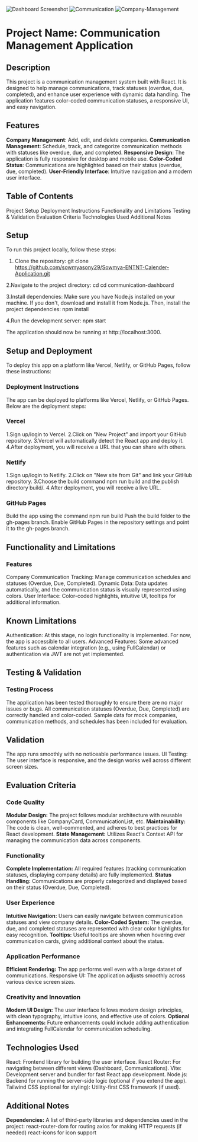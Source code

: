 ![Dashboard Screenshot](https://github.com/sowmyasony29/Sowmya-ENTNT-Calender-Application/blob/main/Assessment-1.png)
![Communication](https://github.com/sowmyasony29/Sowmya-ENTNT-Calender-Application/blob/main/Assessment-2.png)
![Company-Management](https://github.com/sowmyasony29/Sowmya-ENTNT-Calender-Application/blob/main/Assessment-Company-3.png)


# Project Name: Communication Management Application
## Description

This project is a communication management system built with React. It is designed to help manage communications, track statuses (overdue, due, completed), and enhance user experience with dynamic data handling. The application features color-coded communication statuses, a responsive UI, and easy navigation.

## Features
**Company Management**: Add, edit, and delete companies.
**Communication Management**: Schedule, track, and categorize communication methods with statuses like overdue, due, and completed.
**Responsive Design**: The application is fully responsive for desktop and mobile use.
**Color-Coded Status**: Communications are highlighted based on their status (overdue, due, completed).
**User-Friendly Interface**: Intuitive navigation and a modern user interface.


## Table of Contents
Project Setup
Deployment Instructions
Functionality and Limitations
Testing & Validation
Evaluation Criteria
Technologies Used
Additional Notes


## Setup
To run this project locally, follow these steps:

1. Clone the repository:
   git clone https://github.com/sowmyasony29/Sowmya-ENTNT-Calender-Application.git

2.Navigate to the project directory:
   cd cd communication-dashboard

3.Install dependencies:
  Make sure you have Node.js installed on your machine. If you don't, download and install it 
  from Node.js.
  Then, install the project dependencies:
     npm install

4.Run the development server:
  npm start

The application should now be running at http://localhost:3000.

## Setup and Deployment
To deploy this app on a platform like Vercel, Netlify, or GitHub Pages, follow these instructions:

### Deployment Instructions
The app can be deployed to platforms like Vercel, Netlify, or GitHub Pages. Below are the deployment steps:
### Vercel
1.Sign up/login to Vercel.
2.Click on "New Project" and import your GitHub repository.
3.Vercel will automatically detect the React app and deploy it.
4.After deployment, you will receive a URL that you can share with others.
### Netlify
1.Sign up/login to Netlify.
2.Click on "New site from Git" and link your GitHub repository.
3.Choose the build command npm run build and the publish directory build/.
4.After deployment, you will receive a live URL.

### GitHub Pages
Build the app using the command
   npm run build
Push the build folder to the gh-pages branch.
Enable GitHub Pages in the repository settings and point it to the gh-pages branch.
## Functionality and Limitations
### Features
Company Communication Tracking: Manage communication schedules and statuses (Overdue, Due, Completed).
Dynamic Data: Data updates automatically, and the communication status is visually represented using colors.
User Interface: Color-coded highlights, intuitive UI, tooltips for additional information.

## Known Limitations
Authentication: At this stage, no login functionality is implemented. For now, the app is accessible to all users.
Advanced Features: Some advanced features such as calendar integration (e.g., using FullCalendar) or authentication via JWT are not yet implemented.

## Testing & Validation
### Testing Process
The application has been tested thoroughly to ensure there are no major issues or bugs.
All communication statuses (Overdue, Due, Completed) are correctly handled and color-coded.
Sample data for mock companies, communication methods, and schedules has been included for evaluation.
## Validation
The app runs smoothly with no noticeable performance issues.
UI Testing: The user interface is responsive, and the design works well across different screen sizes.

## Evaluation Criteria
### Code Quality
**Modular Design:** The project follows modular architecture with reusable components like CompanyCard, CommunicationList, etc.
**Maintainability:** The code is clean, well-commented, and adheres to best practices for React development.
**State Management:** Utilizes React's Context API for managing the communication data across components.
### Functionality
**Complete Implementation:** All required features (tracking communication statuses, displaying company details) are fully implemented.
**Status Handling:** Communications are properly categorized and displayed based on their status (Overdue, Due, Completed).
### User Experience
**Intuitive Navigation:** Users can easily navigate between communication statuses and view company details.
**Color-Coded System:** The overdue, due, and completed statuses are represented with clear color highlights for easy recognition.
**Tooltips:** Useful tooltips are shown when hovering over communication cards, giving additional context about the status.
### Application Performance
**Efficient Rendering:** The app performs well even with a large dataset of communications.
Responsive UI: The application adjusts smoothly across various device screen sizes.
### Creativity and Innovation
**Modern UI Design:** The user interface follows modern design principles, with clean typography, intuitive icons, and effective use of colors.
**Optional Enhancements:** Future enhancements could include adding authentication and integrating FullCalendar for communication scheduling.

## Technologies Used
React: Frontend library for building the user interface.
React Router: For navigating between different views (Dashboard, Communications).
Vite: Development server and bundler for fast React app development.
Node.js: Backend for running the server-side logic (optional if you extend the app).
Tailwind CSS (optional for styling): Utility-first CSS framework (if used).

## Additional Notes
**Dependencies:** A list of third-party libraries and dependencies used in the project:
react-router-dom for routing
axios for making HTTP requests (if needed)
react-icons for icon support
